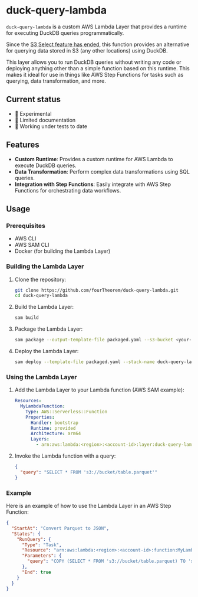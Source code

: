 # duck-query-lambda

`duck-query-lambda` is a custom AWS Lambda Layer that provides a runtime for executing DuckDB queries programmatically.

Since the [S3 Select feature has ended](https://aws.amazon.com/blogs/storage/how-to-optimize-querying-your-data-in-amazon-s3/), this function
provides an alternative for querying data stored in S3 (any other locations) using DuckDB.

This layer allows you to run DuckDB queries without writing any code or deploying anything other than a simple function based on this runtime. This makes it ideal for use in things like AWS Step Functions for tasks such as querying, data transformation, and more.

## Current status
- 🧪 Experimental
- 📑 Limited documentation
- 💃 Working under tests to date

## Features

- **Custom Runtime**: Provides a custom runtime for AWS Lambda to execute DuckDB queries.
- **Data Transformation**: Perform complex data transformations using SQL queries.
- **Integration with Step Functions**: Easily integrate with AWS Step Functions for orchestrating data workflows.

## Usage

### Prerequisites

- AWS CLI
- AWS SAM CLI
- Docker (for building the Lambda Layer)

### Building the Lambda Layer

1. Clone the repository:
    ```sh
    git clone https://github.com/fourTheorem/duck-query-lambda.git
    cd duck-query-lambda
    ```

2. Build the Lambda Layer:
    ```sh
    sam build
    ```

3. Package the Lambda Layer:
    ```sh
    sam package --output-template-file packaged.yaml --s3-bucket <your-s3-bucket>
    ```

4. Deploy the Lambda Layer:
    ```sh
    sam deploy --template-file packaged.yaml --stack-name duck-query-lambda --capabilities CAPABILITY_IAM
    ```

### Using the Lambda Layer

1. Add the Lambda Layer to your Lambda function (AWS SAM example):
    ```yaml
    Resources:
      MyLambdaFunction:
        Type: AWS::Serverless::Function
        Properties:
          Handler: bootstrap
          Runtime: provided
          Architecture: arm64
          Layers:
            - arn:aws:lambda:<region>:<account-id>:layer:duck-query-lambda:<version>
    ```

2. Invoke the Lambda function with a query:
    ```json
    {
      "query": "SELECT * FROM 's3://bucket/table.parquet'"
    }
    ```

### Example

Here is an example of how to use the Lambda Layer in an AWS Step Function:

```json
{
  "StartAt": "Convert Parquet to JSON",
  "States": {
    "RunQuery": {
      "Type": "Task",
      "Resource": "arn:aws:lambda:<region>:<account-id>:function:MyLambdaFunction",
      "Parameters": {
        "query": "COPY (SELECT * FROM 's3://bucket/table.parquet) TO 's3://bucket/output/result.json' (ARRAY)'",
      },
      "End": true
    }
  }
}